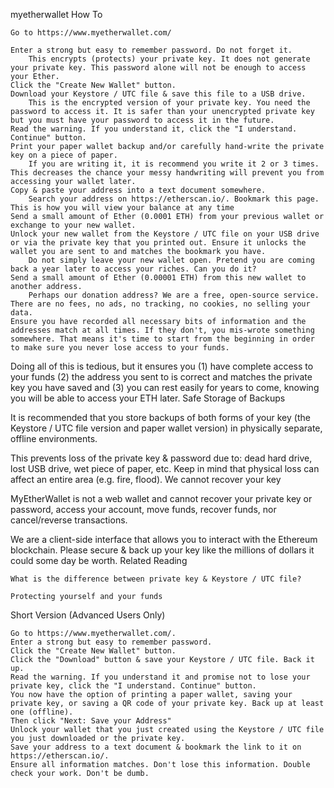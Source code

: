 myetherwallet
How To

    Go to https://www.myetherwallet.com/
    
    Enter a strong but easy to remember password. Do not forget it.
        This encrypts (protects) your private key. It does not generate your private key. This password alone will not be enough to access your Ether.
    Click the "Create New Wallet" button.
    Download your Keystore / UTC file & save this file to a USB drive.
        This is the encrypted version of your private key. You need the password to access it. It is safer than your unencrypted private key but you must have your password to access it in the future.
    Read the warning. If you understand it, click the "I understand. Continue" button.
    Print your paper wallet backup and/or carefully hand-write the private key on a piece of paper.
        If you are writing it, it is recommend you write it 2 or 3 times. This decreases the chance your messy handwriting will prevent you from accessing your wallet later.
    Copy & paste your address into a text document somewhere.
        Search your address on https://etherscan.io/. Bookmark this page. This is how you will view your balance at any time
    Send a small amount of Ether (0.0001 ETH) from your previous wallet or exchange to your new wallet.
    Unlock your new wallet from the Keystore / UTC file on your USB drive or via the private key that you printed out. Ensure it unlocks the wallet you are sent to and matches the bookmark you have.
        Do not simply leave your new wallet open. Pretend you are coming back a year later to access your riches. Can you do it?
    Send a small amount of Ether (0.00001 ETH) from this new wallet to another address.
        Perhaps our donation address? We are a free, open-source service. There are no fees, no ads, no tracking, no cookies, no selling your data.
    Ensure you have recorded all necessary bits of information and the addresses match at all times. If they don't, you mis-wrote something somewhere. That means it's time to start from the beginning in order to make sure you never lose access to your funds.

Doing all of this is tedious, but it ensures you (1) have complete access to your funds (2) the address you sent to is correct and matches the private key you have saved and (3) you can rest easily for years to come, knowing you will be able to access your ETH later.
Safe Storage of Backups

It is recommended that you store backups of both forms of your key (the Keystore / UTC file version and paper wallet version) in physically separate, offline environments.

This prevents loss of the private key & password due to: dead hard drive, lost USB drive, wet piece of paper, etc. Keep in mind that physical loss can affect an entire area (e.g. fire, flood).
We cannot recover your key

MyEtherWallet is not a web wallet and cannot recover your private key or password, access your account, move funds, recover funds, nor cancel/reverse transactions.

We are a client-side interface that allows you to interact with the Ethereum blockchain. Please secure & back up your key like the millions of dollars it could some day be worth.
Related Reading

    What is the difference between private key & Keystore / UTC file?

    Protecting yourself and your funds

Short Version (Advanced Users Only)

    Go to https://www.myetherwallet.com/.
    Enter a strong but easy to remember password.
    Click the "Create New Wallet" button.
    Click the "Download" button & save your Keystore / UTC file. Back it up.
    Read the warning. If you understand it and promise not to lose your private key, click the "I understand. Continue" button.
    You now have the option of printing a paper wallet, saving your private key, or saving a QR code of your private key. Back up at least one (offline).
    Then click "Next: Save your Address"
    Unlock your wallet that you just created using the Keystore / UTC file you just downloaded or the private key.
    Save your address to a text document & bookmark the link to it on https://etherscan.io/.
    Ensure all information matches. Don't lose this information. Double check your work. Don't be dumb.

